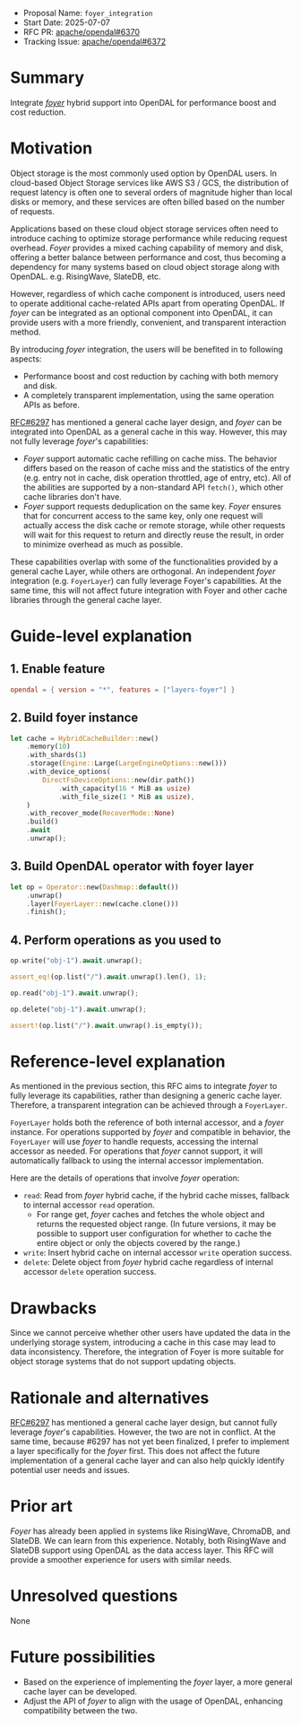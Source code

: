 - Proposal Name: `foyer_integration`
- Start Date: 2025-07-07
- RFC PR: [apache/opendal#6370](https://github.com/apache/opendal/pull/6370)
- Tracking Issue: [apache/opendal#6372](https://github.com/apache/opendal/issues/6372)

# Summary

Integrate [*foyer*](https://github.com/foyer-rs/foyer) hybrid support into OpenDAL for performance boost and cost reduction.

# Motivation

Object storage is the most commonly used option by OpenDAL users. In cloud-based Object Storage services like AWS S3 / GCS, the distribution of request latency is often one to several orders of magnitude higher than local disks or memory, and these services are often billed based on the number of requests. 

Applications based on these cloud object storage services often need to introduce caching to optimize storage performance while reducing request overhead. *Foyer* provides a mixed caching capability of memory and disk, offering a better balance between performance and cost, thus becoming a dependency for many systems based on cloud object storage along with OpenDAL. e.g. RisingWave, SlateDB, etc.

However, regardless of which cache component is introduced, users need to operate additional cache-related APIs apart from operating OpenDAL. If *foyer* can be integrated as an optional component into OpenDAL, it can provide users with a more friendly, convenient, and transparent interaction method.

By introducing *foyer* integration, the users will be benefited in to following aspects:

- Performance boost and cost reduction by caching with both memory and disk.
- A completely transparent implementation, using the same operation APIs as before.

[RFC#6297](https://github.com/apache/opendal/pull/6297) has mentioned a general cache layer design, and *foyer* can be integrated into OpenDAL as a general cache in this way. However, this may not fully leverage *foyer*'s capabilities:

- *Foyer* support automatic cache refilling on cache miss. The behavior differs based on the reason of cache miss and the statistics of the entry (e.g. entry not in cache, disk operation throttled, age of entry, etc). All of the abilities are supported by a non-standard API `fetch()`, which other cache libraries don't have.
- *Foyer* support requests deduplication on the same key. *Foyer* ensures that for concurrent access to the same key, only one request will actually access the disk cache or remote storage, while other requests will wait for this request to return and directly reuse the result, in order to minimize overhead as much as possible.

These capabilities overlap with some of the functionalities provided by a general cache Layer, while others are orthogonal. An independent *foyer* integration (e.g. `FoyerLayer`) can fully leverage Foyer's capabilities. At the same time, this will not affect future integration with Foyer and other cache libraries through the general cache layer.

# Guide-level explanation

## 1. Enable feature

```toml
opendal = { version = "*", features = ["layers-foyer"] }
```

## 2. Build foyer instance

```rust
let cache = HybridCacheBuilder::new()
    .memory(10)
    .with_shards(1)
    .storage(Engine::Large(LargeEngineOptions::new()))
    .with_device_options(
        DirectFsDeviceOptions::new(dir.path())
            .with_capacity(16 * MiB as usize)
            .with_file_size(1 * MiB as usize),
    )
    .with_recover_mode(RecoverMode::None)
    .build()
    .await
    .unwrap();
```

## 3. Build OpenDAL operator with foyer layer

```rust
let op = Operator::new(Dashmap::default())
    .unwrap()
    .layer(FoyerLayer::new(cache.clone()))
    .finish();
```

## 4. Perform operations as you used to

```rust
op.write("obj-1").await.unwrap();

assert_eq!(op.list("/").await.unwrap().len(), 1);

op.read("obj-1").await.unwrap();

op.delete("obj-1").await.unwrap();

assert!(op.list("/").await.unwrap().is_empty());
```

# Reference-level explanation

As mentioned in the previous section, this RFC aims to integrate *foyer* to fully leverage its capabilities, rather than designing a generic cache layer. Therefore, a transparent integration can be achieved through a `FoyerLayer`.

`FoyerLayer` holds both the reference of both internal accessor, and a *foyer* instance. For operations supported by *foyer* and compatible in behavior, the `FoyerLayer` will use *foyer* to handle requests, accessing the internal accessor as needed. For operations that *foyer* cannot support, it will automatically fallback to using the internal accessor implementation.

Here are the details of operations that involve *foyer* operation:

- `read`: Read from *foyer* hybrid cache, if the hybrid cache misses, fallback to internal accessor `read` operation.
    - For range get, *foyer* caches and fetches the whole object and returns the requested object range. (In future versions, it may be possible to support user configuration for whether to cache the entire object or only the objects covered by the range.)
- `write`: Insert hybrid cache on internal accessor `write` operation success.
- `delete`: Delete object from *foyer* hybrid cache regardless of internal accessor `delete` operation success.

# Drawbacks

Since we cannot perceive whether other users have updated the data in the underlying storage system, introducing a cache in this case may lead to data inconsistency. Therefore, the integration of Foyer is more suitable for object storage systems that do not support updating objects.

# Rationale and alternatives

[RFC#6297](https://github.com/apache/opendal/pull/6297) has mentioned a general cache layer design, but cannot fully leverage *foyer*'s capabilities. However, the two are not in conflict.  At the same time, because #6297 has not yet been finalized, I prefer to implement a layer specifically for the *foyer* first. This does not affect the future implementation of a general cache layer and can also help quickly identify potential user needs and issues.

# Prior art

*Foyer* has already been applied in systems like RisingWave, ChromaDB, and SlateDB. We can learn from this experience. Notably, both RisingWave and SlateDB support using OpenDAL as the data access layer. This RFC will provide a smoother experience for users with similar needs.

# Unresolved questions

None

# Future possibilities

- Based on the experience of implementing the *foyer* layer, a more general cache layer can be developed.
- Adjust the API of *foyer* to align with the usage of OpenDAL, enhancing compatibility between the two.
